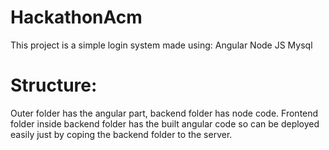 # HackathonAcm

This project is a simple login system made using:
Angular
Node JS
Mysql

# Structure:
Outer folder has the angular part, backend folder has node code.
Frontend folder inside backend folder has the built angular code so can be deployed easily just by coping the backend folder to the server.
